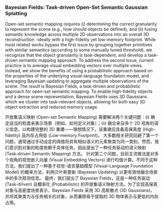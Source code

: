 ### Bayesian Fields: Task-driven Open-Set Semantic Gaussian Splatting

Open-set semantic mapping requires (i) determining the correct granularity to represent the scene (e.g., how should objects be defined), and (ii) fusing semantic knowledge across multiple 2D observations into an overall 3D reconstruction -ideally with a high-fidelity yet low-memory footprint. While most related works bypass the first issue by grouping together primitives with similar semantics (according to some manually tuned threshold), we recognize that the object granularity is task-dependent, and develop a task-driven semantic mapping approach. To address the second issue, current practice is to average visual embedding vectors over multiple views. Instead, we show the benefits of using a probabilistic approach based on the properties of the underlying visual-language foundation model, and leveraging Bayesian updating to aggregate multiple observations of the scene. The result is Bayesian Fields, a task-driven and probabilistic approach for open-set semantic mapping. To enable high-fidelity objects and a dense scene representation, Bayesian Fields uses 3D Gaussians which we cluster into task-relevant objects, allowing for both easy 3D object extraction and reduced memory usage.

开放集语义映射 (Open-set Semantic Mapping) 需要解决两个关键问题：(i) 确定适当的粒度来表示场景（例如，如何定义对象）；(ii) 融合来自多个 2D 视角的语义信息，以构建完整的 3D 重建——理想情况下，该重建应具备高保真度 (High-fidelity) 且内存占用低 (Low-memory Footprint)。
大多数相关研究回避了第一个问题，通常通过手动设定的阈值将具有相似语义的元素聚类为同一类别。然而，我们意识到对象的粒度依赖于具体任务，因此提出了一种任务驱动的语义映射 (Task-driven Semantic Mapping) 方法。
针对第二个问题，目前主流做法是对多个视角的视觉嵌入向量 (Visual Embedding Vectors) 进行均值计算。不同于这种方法，我们提出了一种基于视觉-语言基础模型 (Visual-Language Foundation Model) 的概率方法，利用贝叶斯更新 (Bayesian Updating) 以更有效地融合场景中的多次观测信息。
最终，我们提出了 Bayesian Fields，这是一种任务驱动 (Task-driven) 且概率化 (Probabilistic) 的开放集语义映射方法。为了实现高保真对象与高密度场景表示，Bayesian Fields 采用 3D 高斯散点 (3D Gaussians)，并将其聚类为与任务相关的对象，从而兼顾易于提取的 3D 物体表示与更低的内存占用。
